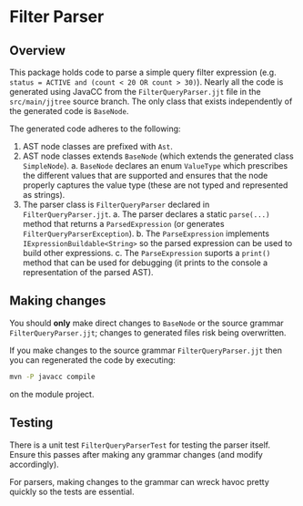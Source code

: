 # Filter Parser

## Overview

This package holds code to parse a simple query filter expression (e.g. `status = ACTIVE and (count < 20 OR count > 30)`). Nearly all the code is generated using JavaCC from the `FilterQueryParser.jjt` file in the `src/main/jjtree` source branch. The only class that exists independently of the generated code is `BaseNode`.

The generated code adheres to the following:

1. AST node classes are prefixed with `Ast`.
2. AST node classes extends `BaseNode` (which extends the generated class `SimpleNode`).
    a. `BaseNode` declares an enum `ValueType` which prescribes the different values that are supported and ensures that the node properly captures the value type (these are not typed and represented as strings). 
3. The parser class is `FilterQueryParser` declared in `FilterQueryParser.jjt`.
    a. The parser declares a static `parse(...)` method that returns a `ParsedExpression` (or generates `FilterQueryParserException`).
    b. The `ParseExpression` implements `IExpressionBuildable<String>` so the parsed expression can be used to build other expressions.
    c. The `ParseExpression` suports a `print()` method that can be used for debugging (it prints to the console a representation of the parsed AST).

## Making changes

You should **only** make direct changes to `BaseNode` or the source grammar `FilterQueryParser.jjt`; changes to generated files risk being overwritten.

If you make changes to the source grammar `FilterQueryParser.jjt` then you can regenerated the code by executing:

```bash
mvn -P javacc compile
```

on the module project.

## Testing

There is a unit test `FilterQueryParserTest` for testing the parser itself. Ensure this passes after making any grammar changes (and modify accordingly).

For parsers, making changes to the grammar can wreck havoc pretty quickly so the tests are essential.
